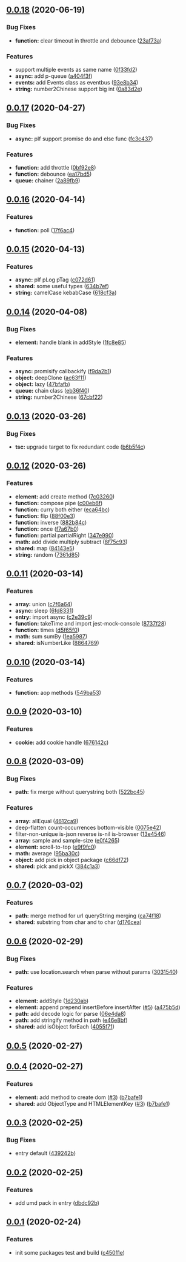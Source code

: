 ## [0.0.18](https://github.com/tomato-js/tomato/compare/v0.0.17...v0.0.18) (2020-06-19)

### Bug Fixes

-   **function:** clear timeout in throttle and debounce ([23af73a](https://github.com/tomato-js/tomato/commit/23af73aa816a732afc5a1c9556e830920b14dcc7))

### Features

-   support multiple events as same name ([0f33fd2](https://github.com/tomato-js/tomato/commit/0f33fd2954de4a8dcb019434e172d41aea3b3794))
-   **async:** add p-queue ([a404f3f](https://github.com/tomato-js/tomato/commit/a404f3fddc969090e1538dfa3c7ec7b0f4c74dfd))
-   **events:** add Events class as eventbus ([93e8b34](https://github.com/tomato-js/tomato/commit/93e8b34de68f16cd99341668f5beca5c24b14e46))
-   **string:** number2Chinese support big int ([0a83d2e](https://github.com/tomato-js/tomato/commit/0a83d2ee5867641f6413ebad0d443d982560193b))

## [0.0.17](https://github.com/tomato-js/tomato/compare/v0.0.16...v0.0.17) (2020-04-27)

### Bug Fixes

-   **async:** pIf support promise do and else func ([fc3c437](https://github.com/tomato-js/tomato/commit/fc3c4377ffa021a0539693985ab44715f40a3a33))

### Features

-   **function:** add throttle ([0bf92e8](https://github.com/tomato-js/tomato/commit/0bf92e8622f60e4463b2ddd9f43739619bdb61bb))
-   **function:** debounce ([ea17bd5](https://github.com/tomato-js/tomato/commit/ea17bd5b91a1dd27c41da07d91299b1e1a654f14))
-   **queue:** chainer ([2a89fb9](https://github.com/tomato-js/tomato/commit/2a89fb91f9433f5b1cd3b8f4b689574545b8c605))

## [0.0.16](https://github.com/tomato-js/tomato/compare/v0.0.15...v0.0.16) (2020-04-14)

### Features

-   **function:** poll ([17f6ac4](https://github.com/tomato-js/tomato/commit/17f6ac4d1ab3ad5bb1080718138c507d071a8935))

## [0.0.15](https://github.com/tomato-js/tomato/compare/v0.0.14...v0.0.15) (2020-04-13)

### Features

-   **async:** pIf pLog pTag ([c072d61](https://github.com/tomato-js/tomato/commit/c072d616b20b5de8d27641bc7b1ff038f67c9522))
-   **shared:** some useful types ([634b7ef](https://github.com/tomato-js/tomato/commit/634b7efd9ce7c6560b81f7404a415c8e9e9b78dd))
-   **string:** camelCase kebabCase ([618cf3a](https://github.com/tomato-js/tomato/commit/618cf3a6d3e4931aaa4a51a47c1c3cebad97cad4))

## [0.0.14](https://github.com/tomato-js/tomato/compare/v0.0.13...v0.0.14) (2020-04-08)

### Bug Fixes

-   **element:** handle blank in addStyle ([1fc8e85](https://github.com/tomato-js/tomato/commit/1fc8e853a79587fd53fecdcea502441ae6621a34))

### Features

-   **async:** promisify callbackify ([f9da2b1](https://github.com/tomato-js/tomato/commit/f9da2b13d5c6214b3d2213b01202f40d1e9ff291))
-   **object:** deepClone ([ac63f11](https://github.com/tomato-js/tomato/commit/ac63f114fe4b10a2156c648444a1fd52b9ece0fc))
-   **object:** lazy ([47bfafb](https://github.com/tomato-js/tomato/commit/47bfafbf59ce81c2800051e87f6b87471298507f))
-   **queue:** chain class ([eb36f40](https://github.com/tomato-js/tomato/commit/eb36f4016c52b712d7148c21a5bb1d063ef65b18))
-   **string:** number2Chinese ([67cbf22](https://github.com/tomato-js/tomato/commit/67cbf22f34bbd6c4d96f3b07e41b3a90e5668d79))

## [0.0.13](https://github.com/tomato-js/tomato/compare/v0.0.12...v0.0.13) (2020-03-26)

### Bug Fixes

-   **tsc:** upgrade target to fix redundant code ([b6b5f4c](https://github.com/tomato-js/tomato/commit/b6b5f4ce2a238ecc4628aa8ed3e93bebcda410b1))

## [0.0.12](https://github.com/tomato-js/tomato/compare/v0.0.11...v0.0.12) (2020-03-26)

### Features

-   **element:** add create method ([7c03260](https://github.com/tomato-js/tomato/commit/7c03260fe617896f5ac97083622012163b5b1d51))
-   **function:** compose pipe ([c00eb6f](https://github.com/tomato-js/tomato/commit/c00eb6f8f6f419d3eca4a60e4936d2c5aa4e623d))
-   **function:** curry both either ([eca64bc](https://github.com/tomato-js/tomato/commit/eca64bc9023a356231a336b7d97656e55a1c9f14))
-   **function:** flip ([88f00e3](https://github.com/tomato-js/tomato/commit/88f00e3dd8e8b3a244a8cf9a4ba5a4c03da3a061))
-   **function:** inverse ([882b84c](https://github.com/tomato-js/tomato/commit/882b84ca812991a7c676d3d4f2924a33002d95d2))
-   **function:** once ([f7a67b0](https://github.com/tomato-js/tomato/commit/f7a67b0d218c744415b800f8447728238ebda28f))
-   **function:** partial partialRight ([347e990](https://github.com/tomato-js/tomato/commit/347e990af03ade43f780e439d35847074216f2e3))
-   **math:** add divide multiply subtract ([8f75c93](https://github.com/tomato-js/tomato/commit/8f75c9331f18f7a20b794a29d8fdd96b21a0cb6e))
-   **shared:** map ([84143e5](https://github.com/tomato-js/tomato/commit/84143e5ab157b812a3d4d0c5efb9f37d8b198976))
-   **string:** random ([7361d85](https://github.com/tomato-js/tomato/commit/7361d85e80d292b012af8605a8b79e657422b7d8))

## [0.0.11](https://github.com/tomato-js/tomato/compare/v0.0.10...v0.0.11) (2020-03-14)

### Features

-   **array:** union ([c7f6a64](https://github.com/tomato-js/tomato/commit/c7f6a6421ce2a29813548a5ff461df7bbf496a8a))
-   **async:** sleep ([6fd8331](https://github.com/tomato-js/tomato/commit/6fd8331cf41d317cecc791ed5d8d248e7a2e2d5d))
-   **entry:** import async ([c2e39c9](https://github.com/tomato-js/tomato/commit/c2e39c93bb8a10c5c19397f3e2dd340eec54d418))
-   **function:** takeTime and import jest-mock-console ([8737f28](https://github.com/tomato-js/tomato/commit/8737f28983dcff682fb3f0b938e339c8f6220572))
-   **function:** times ([d5f65f0](https://github.com/tomato-js/tomato/commit/d5f65f041250a0bd66a4711551b854212afd7985))
-   **math:** sum sumBy ([1ea5987](https://github.com/tomato-js/tomato/commit/1ea59879b7fde56d88b01239c393568ebffff853))
-   **shared:** isNumberLike ([8864769](https://github.com/tomato-js/tomato/commit/88647691783cbf030ada6e009c5aeacf8b19aabb))

## [0.0.10](https://github.com/tomato-js/tomato/compare/v0.0.9...v0.0.10) (2020-03-14)

### Features

-   **function:** aop methods ([549ba53](https://github.com/tomato-js/tomato/commit/549ba5325e3bfceaff8e74b0fe11857db36a961a))

## [0.0.9](https://github.com/tomato-js/tomato/compare/v0.0.8...v0.0.9) (2020-03-10)

### Features

-   **cookie:** add cookie handle ([676142c](https://github.com/tomato-js/tomato/commit/676142c66f42176af99924713adac64f50f9379d))

## [0.0.8](https://github.com/tomato-js/tomato/compare/v0.0.7...v0.0.8) (2020-03-09)

### Bug Fixes

-   **path:** fix merge without querystring both ([522bc45](https://github.com/tomato-js/tomato/commit/522bc452450b41a12d92645fc924ae637f944c90))

### Features

-   **array:** allEqual ([4612ca9](https://github.com/tomato-js/tomato/commit/4612ca9fde0d457b0bc585b651498e7757d6bc73))
-   deep-flatten count-occurrences bottom-visible ([0075e42](https://github.com/tomato-js/tomato/commit/0075e4223c224dca53194cf958f0b98b259b1fd0))
-   filter-non-unique is-json reverse is-nil is-browser ([13e4546](https://github.com/tomato-js/tomato/commit/13e4546b45077da47aa4b434ba651dce110e62e6))
-   **array:** sample and sample-size ([e0f4265](https://github.com/tomato-js/tomato/commit/e0f42658da4832654085c6221fcd53eab2a8e2e1))
-   **element:** scroll-to-top ([e9f9fc0](https://github.com/tomato-js/tomato/commit/e9f9fc03eaac936bb8d88a7f2ef1c91b50a8d1c2))
-   **math:** average ([95ba30c](https://github.com/tomato-js/tomato/commit/95ba30c134249fc6183083f5aaea6da1e034f893))
-   **object:** add pick in object package ([c66df72](https://github.com/tomato-js/tomato/commit/c66df727be912e4c03957b8d267f8ceabf225a13))
-   **shared:** pick and pickX ([384c1a3](https://github.com/tomato-js/tomato/commit/384c1a3ed1bf9c886d6b44b610afb6d9fb3ba7ab))

## [0.0.7](https://github.com/tomato-js/tomato/compare/v0.0.6...v0.0.7) (2020-03-02)

### Features

-   **path:** merge method for url queryString merging ([ca74f18](https://github.com/tomato-js/tomato/commit/ca74f18128e3fa7a23767143595e10d4cc52c767))
-   **shared:** substring from char and to char ([d176cea](https://github.com/tomato-js/tomato/commit/d176cea8309175edad2d322ddf250e3615db9f47))

## [0.0.6](https://github.com/tomato-js/tomato/compare/v0.0.5...v0.0.6) (2020-02-29)

### Bug Fixes

-   **path:** use location.search when parse without params ([3031540](https://github.com/tomato-js/tomato/commit/303154053f63c36a2fb3a6824f1be79d43e5940a))

### Features

-   **element:** addStyle ([1d230ab](https://github.com/tomato-js/tomato/commit/1d230abbc12e872caee1c9caa20566d859a93ff9))
-   **element:** append prepend insertBefore insertAfter ([#5](https://github.com/tomato-js/tomato/issues/5)) ([a475b5d](https://github.com/tomato-js/tomato/commit/a475b5d392194f34562af75bdb4df81d4433c8a1))
-   **path:** add decode logic for parse ([06e4da8](https://github.com/tomato-js/tomato/commit/06e4da83b7203f09142d8eed8fb2677186af643e))
-   **path:** add stringify method in path ([e46e8bf](https://github.com/tomato-js/tomato/commit/e46e8bfe73a041b4b52679dafa3501973cf743cd))
-   **shared:** add isObject forEach ([4055f71](https://github.com/tomato-js/tomato/commit/4055f719d9d46b77f65ba6262e32cfe4df0fe9ce))

## [0.0.5](https://github.com/tomato-js/tomato/compare/v0.0.4...v0.0.5) (2020-02-27)

## [0.0.4](https://github.com/tomato-js/tomato/compare/v0.0.3...v0.0.4) (2020-02-27)

### Features

-   **element:** add method to create dom ([#3](https://github.com/tomato-js/tomato/issues/3)) ([b7bafe1](https://github.com/tomato-js/tomato/commit/b7bafe11475fb680894cdbdee9c0d48d4a210255))
-   **shared:** add ObjectType and HTMLElementKey ([#3](https://github.com/tomato-js/tomato/issues/3)) ([b7bafe1](https://github.com/tomato-js/tomato/commit/b7bafe11475fb680894cdbdee9c0d48d4a210255))

## [0.0.3](https://github.com/tomato-js/tomato/compare/v0.0.2...v0.0.3) (2020-02-25)

### Bug Fixes

-   entry default ([439242b](https://github.com/tomato-js/tomato/commit/439242b2684a06b818958c81e3b47888d496baa1))

## [0.0.2](https://github.com/tomato-js/tomato/compare/v0.0.1...v0.0.2) (2020-02-25)

### Features

-   add umd pack in entry ([dbdc92b](https://github.com/tomato-js/tomato/commit/dbdc92bf2a2502e70ae613b0ede6f1e7e0b9f1b3))

## [0.0.1](https://github.com/tomato-js/tomato/compare/c45011e4592d52c4c10a6655a7ac8d1ed68a5407...v0.0.1) (2020-02-24)

### Features

-   init some packages test and build ([c45011e](https://github.com/tomato-js/tomato/commit/c45011e4592d52c4c10a6655a7ac8d1ed68a5407))
